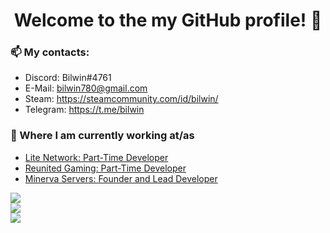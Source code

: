 <h1 align='center'> Welcome to the my GitHub profile! 👋</h1>

### 📫 My contacts:
- Discord: Bilwin#4761 <br>
- E-Mail: bilwin780@gmail.com <br>
- Steam: https://steamcommunity.com/id/bilwin/ <br>
- Telegram: https://t.me/bilwin <br>

### 💼 Where I am currently working at/as
- [Lite Network: Part-Time Developer](http://www.lite-network.de/)
- [Reunited Gaming: Part-Time Developer](https://www.reunitedgaming.nn.pe/forums/)
- [Minerva Servers: Founder and Lead Developer](https://www.minerva.pw/)

<a href="https://github.com/bilwin">
  <img align="center" src="https://github-readme-stats.vercel.app/api?username=bilwin&show_icons=true&theme=radical&layout=compact" />
</a>
<br>
<a href="https://github.com/Bilwin/helix-plugins">
  <img align="center" src="https://github-readme-stats.vercel.app/api/pin/?username=bilwin&repo=helix-plugins&theme=radical&layout=compact" />
</a>
<br>
<a href="https://github.com/bilwin">
  <img align="center" src="https://github-readme-stats.vercel.app/api/top-langs/?username=bilwin&layout=compact&theme=radical" />
</a>

